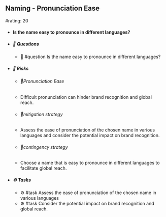 ## Naming - Pronunciation Ease
#rating: 20
- #### Is the name easy to pronounce in different languages?
- ##### 💭 Questions
  - 💭 #question Is the name easy to pronounce in different languages?
- ##### 🚨 Risks

  - ###### 🚨Pronunciation Ease
  - Difficult pronunciation can hinder brand recognition and global reach.
  - ###### 🚨mitigation strategy
  - Assess the ease of pronunciation of the chosen name in various languages and consider the potential impact on brand recognition.
  - ###### 🚨contingency strategy
  - Choose a name that is easy to pronounce in different languages to facilitate global reach.
- ##### ⚙️ Tasks
  - ⚙️ #task Assess the ease of pronunciation of the chosen name in various languages
  - ⚙️ #task  Consider the potential impact on brand recognition and global reach.


